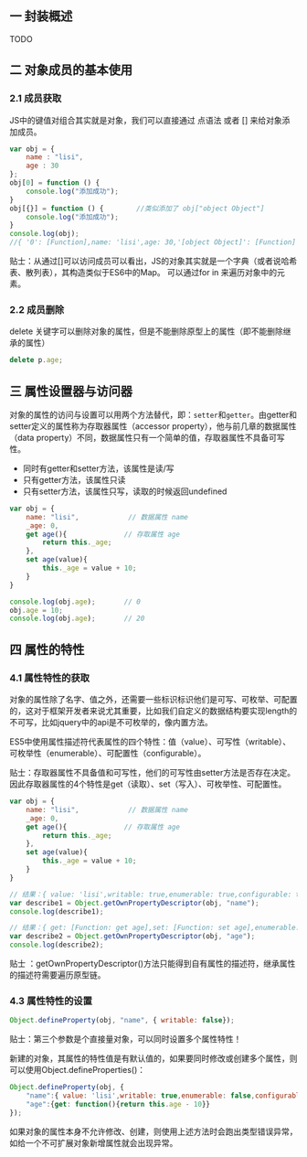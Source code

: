 ## 一 封装概述

TODO

## 二 对象成员的基本使用

###  2.1 成员获取

JS中的键值对组合其实就是对象，我们可以直接通过 点语法 或者 [] 来给对象添加成员。
```javascript
var obj = {
    name : "lisi",
    age : 30
};
obj[0] = function () {
    console.log("添加成功");
}
obj[{}] = function () {        //类似添加了 obj["object Object"]
    console.log("添加成功");
}
console.log(obj);   
//{ '0': [Function],name: 'lisi',age: 30,'[object Object]': [Function] }
```

贴士：从通过[]可以访问成员可以看出，JS的对象其实就是一个字典（或者说哈希表、散列表），其构造类似于ES6中的Map。 可以通过for in 来遍历对象中的元素。 

###  2.2 成员删除

delete 关键字可以删除对象的属性，但是不能删除原型上的属性（即不能删除继承的属性）
```js
delete p.age;               
```

## 三 属性设置器与访问器

对象的属性的访问与设置可以用两个方法替代，即：`setter`和`getter`。由getter和setter定义的属性称为存取器属性（accessor property），他与前几章的数据属性（data property）不同，数据属性只有一个简单的值，存取器属性不具备可写性。
- 同时有getter和setter方法，该属性是读/写
- 只有getter方法，该属性只读
- 只有setter方法，该属性只写，读取的时候返回undefined  

```js
var obj = {
    name: "lisi",            // 数据属性 name
    _age: 0,               
    get age(){              // 存取属性 age
        return this._age;
    },
    set age(value){
        this._age = value + 10;   
    }
}

console.log(obj.age);       // 0
obj.age = 10;
console.log(obj.age);       // 20
```

## 四 属性的特性

###  4.1 属性特性的获取

对象的属性除了名字、值之外，还需要一些标识标识他们是可写、可枚举、可配置的，这对于框架开发者来说尤其重要，比如我们自定义的数据结构要实现length的不可写，比如jquery中的api是不可枚举的，像内置方法。  

ES5中使用属性描述符代表属性的四个特性：值（value）、可写性（writable）、可枚举性（enumerable）、可配置性（configurable）。   

贴士：存取器属性不具备值和可写性，他们的可写性由setter方法是否存在决定。因此存取器属性的4个特性是get（读取）、set（写入）、可枚举性、可配置性。   

```js
var obj = {
    name: "lisi",            // 数据属性 name
    _age: 0,               
    get age(){              // 存取属性 age
        return this._age;
    },
    set age(value){
        this._age = value + 10;   
    }
}

// 结果：{ value: 'lisi',writable: true,enumerable: true,configurable: true }
var describe1 = Object.getOwnPropertyDescriptor(obj, "name"); 
console.log(describe1);

// 结果：{ get: [Function: get age],set: [Function: set age],enumerable: true,configurable: true }
var describe2 = Object.getOwnPropertyDescriptor(obj, "age");
console.log(describe2);
```

贴士 ：getOwnPropertyDescriptor()方法只能得到自有属性的描述符，继承属性的描述符需要遍历原型链。  

###  4.3 属性特性的设置

```js
Object.defineProperty(obj, "name", { writable: false});
```

贴士：第三个参数是个直接量对象，可以同时设置多个属性特性！  

新建的对象，其属性的特性值是有默认值的，如果要同时修改或创建多个属性，则可以使用Object.defineProperties()：
```js
Object.defineProperty(obj, {
    "name":{ value: 'lisi',writable: true,enumerable: false,configurable: true },
    "age":{get: function(){return this.age - 10}}
});
```

如果对象的属性本身不允许修改、创建，则使用上述方法时会跑出类型错误异常，如给一个不可扩展对象新增属性就会出现异常。  
